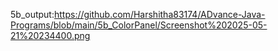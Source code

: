 5b_output:https://github.com/Harshitha83174/ADvance-Java-Programs/blob/main/5b_ColorPanel/Screenshot%202025-05-21%20234400.png
